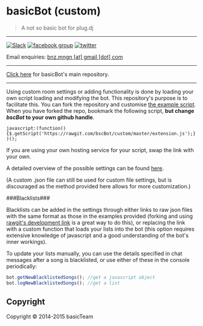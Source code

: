 # basicBot (custom)
> A not so basic bot for plug.dj

---

[![Slack](https://basicbot.herokuapp.com/badge.svg)](https://basicbot.herokuapp.com/) [![facebook group](https://ssl.benzi.io/dump/facebook-group-badge.svg)](https://facebook.com/groups/basicBot) [![twitter](https://ssl.benzi.io/dump/twitter-badge.svg)](https://twitter.com/bscbt)

Email enquiries: [bnz.mngn [at] gmail [dot] com](mailto:bnz.mngn@gmail.com)

---

[Click here](https://github.com/bscBot/source) for basicBot's main repository.

---

Using custom room settings or adding functionality is done by loading your own script loading and modifying the bot.
This repository's purpose is to facilitate this. You can fork the repository and customise [the example script](https://github.com/bscBot/custom/blob/master/extension.js).
When you have forked the repo, bookmark the following script, __but change _bscBot_ to your own github handle__.

`javascript:(function(){$.getScript('https://rawgit.com/bscBot/custom/master/extension.js');})();`

If you are using your own hosting service for your script, swap the link with your own.

A detailed overview of the possible settings can be found [here](https://github.com/bscBot/custom/blob/master/settingsOverview.md).

(A custom .json file can still be used for custom file settings, but is discouraged as the method provided here allows for more customization.)

###Blacklists###

Blacklists can be added in the settings through either links to raw json files with the same format as those in the examples provided (forking and using [rawgit's development link](https://rawgit.com/) is a great way to do this),
or replacing the link with a custom function that loads your lists into the bot (this option requires extensive knowledge of javascript and a good understanding of the bot's inner workings).

To update your lists manually, you can use the details specified in chat messages after a song is blacklisted, or use either of these in the console periodically:
```javascript
bot.getNewBlacklistedSongs(); //get a javascript object
bot.logNewBlacklistedSongs(); //get a list
```


Copyright
---------
Copyright &copy; 2014-2015 basicTeam
